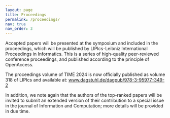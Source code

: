 ```yaml
---
layout: page
title: Proceedings
permalink: /proceedings/
nav: true
nav_order: 3
---
```


Accepted papers will be presented at the symposium and included in the proceedings, which will be published by LIPIcs-Leibniz International Proceedings in Informatics. This is a series of high-quality peer-reviewed conference proceedings, and published according to the principle of OpenAccess.

The proceedings volume of TIME 2024 is now officially published as volume 318 of LIPIcs and available at: www.dagstuhl.de/dagpub/978-3-95977-349-2

In addition, we note again that the authors of the top-ranked papers will be invited to submit an extended version of their contribution to a special issue in the journal of Information and Computation; more details will be provided in due time.